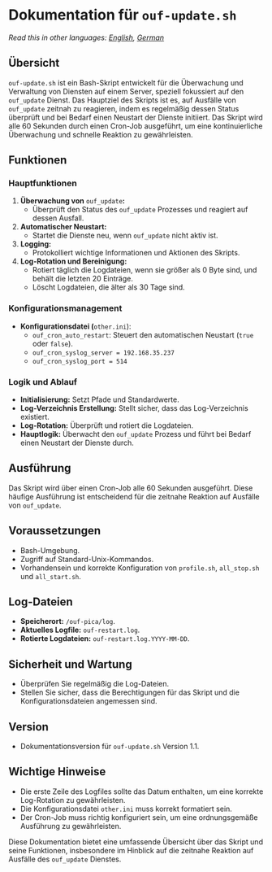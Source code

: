 # **Dokumentation für** `ouf-update.sh`

*Read this in other languages: [English](README.md), [German](README.de.md)*

## **Übersicht**

`ouf-update.sh` ist ein Bash-Skript entwickelt für die Überwachung und Verwaltung von Diensten auf einem Server, speziell fokussiert auf den `ouf_update` Dienst. Das Hauptziel des Skripts ist es, auf Ausfälle von `ouf_update` zeitnah zu reagieren, indem es regelmäßig dessen Status überprüft und bei Bedarf einen Neustart der Dienste initiiert. Das Skript wird alle 60 Sekunden durch einen Cron-Job ausgeführt, um eine kontinuierliche Überwachung und schnelle Reaktion zu gewährleisten.

## **Funktionen**

### **Hauptfunktionen**

1. **Überwachung von** `ouf_update`**:**
   * Überprüft den Status des `ouf_update` Prozesses und reagiert auf dessen Ausfall.
2. **Automatischer Neustart:**
   * Startet die Dienste neu, wenn `ouf_update` nicht aktiv ist.
3. **Logging:**
   * Protokolliert wichtige Informationen und Aktionen des Skripts.
4. **Log-Rotation und Bereinigung:**
   * Rotiert täglich die Logdateien, wenn sie größer als 0 Byte sind, und behält die letzten 20 Einträge.
   * Löscht Logdateien, die älter als 30 Tage sind.

### **Konfigurationsmanagement**

* **Konfigurationsdatei (**`other.ini`):
  * `ouf_cron_auto_restart`: Steuert den automatischen Neustart (`true` oder `false`).
  * `ouf_cron_syslog_server = 192.168.35.237`
  * `ouf_cron_syslog_port = 514`

### **Logik und Ablauf**

* **Initialisierung:** Setzt Pfade und Standardwerte.
* **Log-Verzeichnis Erstellung:** Stellt sicher, dass das Log-Verzeichnis existiert.
* **Log-Rotation:** Überprüft und rotiert die Logdateien.
* **Hauptlogik:** Überwacht den `ouf_update` Prozess und führt bei Bedarf einen Neustart der Dienste durch.

## **Ausführung**

Das Skript wird über einen Cron-Job alle 60 Sekunden ausgeführt. Diese häufige Ausführung ist entscheidend für die zeitnahe Reaktion auf Ausfälle von `ouf_update`.

## **Voraussetzungen**

* Bash-Umgebung.
* Zugriff auf Standard-Unix-Kommandos.
* Vorhandensein und korrekte Konfiguration von `profile.sh`, `all_stop.sh` und `all_start.sh`.

## **Log-Dateien**

* **Speicherort:** `/ouf-pica/log`.
* **Aktuelles Logfile:** `ouf-restart.log`.
* **Rotierte Logdateien:** `ouf-restart.log.YYYY-MM-DD`.

## **Sicherheit und Wartung**

* Überprüfen Sie regelmäßig die Log-Dateien.
* Stellen Sie sicher, dass die Berechtigungen für das Skript und die Konfigurationsdateien angemessen sind.

## **Version**

* Dokumentationsversion für `ouf-update.sh` Version 1.1.

## **Wichtige Hinweise**

* Die erste Zeile des Logfiles sollte das Datum enthalten, um eine korrekte Log-Rotation zu gewährleisten.
* Die Konfigurationsdatei `other.ini` muss korrekt formatiert sein.
* Der Cron-Job muss richtig konfiguriert sein, um eine ordnungsgemäße Ausführung zu gewährleisten.

Diese Dokumentation bietet eine umfassende Übersicht über das Skript und seine Funktionen, insbesondere im Hinblick auf die zeitnahe Reaktion auf Ausfälle des `ouf_update` Dienstes.